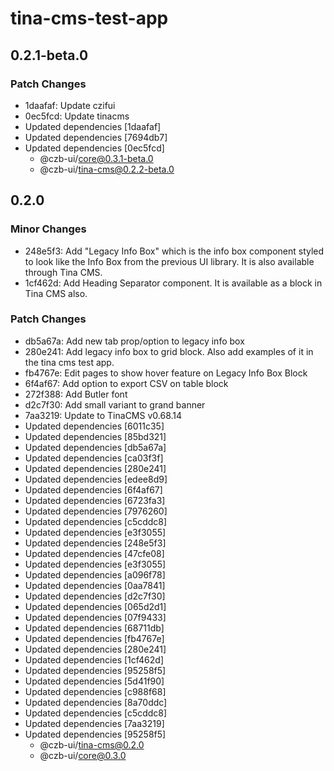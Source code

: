 # tina-cms-test-app

## 0.2.1-beta.0

### Patch Changes

- 1daafaf: Update czifui
- 0ec5fcd: Update tinacms
- Updated dependencies [1daafaf]
- Updated dependencies [7694db7]
- Updated dependencies [0ec5fcd]
  - @czb-ui/core@0.3.1-beta.0
  - @czb-ui/tina-cms@0.2.2-beta.0

## 0.2.0

### Minor Changes

- 248e5f3: Add "Legacy Info Box" which is the info box component styled to look like the Info Box from the previous UI library. It is also available through Tina CMS.
- 1cf462d: Add Heading Separator component. It is available as a block in Tina CMS also.

### Patch Changes

- db5a67a: Add new tab prop/option to legacy info box
- 280e241: Add legacy info box to grid block. Also add examples of it in the tina cms test app.
- fb4767e: Edit pages to show hover feature on Legacy Info Box Block
- 6f4af67: Add option to export CSV on table block
- 272f388: Add Butler font
- d2c7f30: Add small variant to grand banner
- 7aa3219: Update to TinaCMS v0.68.14
- Updated dependencies [6011c35]
- Updated dependencies [85bd321]
- Updated dependencies [db5a67a]
- Updated dependencies [ca03f3f]
- Updated dependencies [280e241]
- Updated dependencies [edee8d9]
- Updated dependencies [6f4af67]
- Updated dependencies [6723fa3]
- Updated dependencies [7976260]
- Updated dependencies [c5cddc8]
- Updated dependencies [e3f3055]
- Updated dependencies [248e5f3]
- Updated dependencies [47cfe08]
- Updated dependencies [e3f3055]
- Updated dependencies [a096f78]
- Updated dependencies [0aa7841]
- Updated dependencies [d2c7f30]
- Updated dependencies [065d2d1]
- Updated dependencies [07f9433]
- Updated dependencies [68711db]
- Updated dependencies [fb4767e]
- Updated dependencies [280e241]
- Updated dependencies [1cf462d]
- Updated dependencies [95258f5]
- Updated dependencies [5d41f90]
- Updated dependencies [c988f68]
- Updated dependencies [8a70ddc]
- Updated dependencies [c5cddc8]
- Updated dependencies [7aa3219]
- Updated dependencies [95258f5]
  - @czb-ui/tina-cms@0.2.0
  - @czb-ui/core@0.3.0
